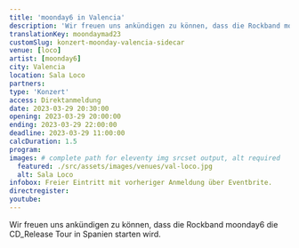 ```yaml
---
title: 'moonday6 in Valencia'
description: 'Wir freuen uns ankündigen zu können, dass die Rockband moonday6 die CD_Release Tour in Spanien starten wird.'
translationKey: moondaymad23
customSlug: konzert-moonday-valencia-sidecar
venue: [loco]
artist: [moonday6]
city: Valencia
location: Sala Loco
partners:
type: 'Konzert'
access: Direktanmeldung
date: 2023-03-29 20:30:00
opening: 2023-03-29 20:00:00
ending: 2023-03-29 22:00:00
deadline: 2023-03-29 11:00:00
calcDuration: 1.5
program:
images: # complete path for eleventy img srcset output, alt required
  featured: ./src/assets/images/venues/val-loco.jpg
  alt: Sala Loco
infobox: Freier Eintritt mit vorheriger Anmeldung über Eventbrite.
directregister:
youtube:
---
```


Wir freuen uns ankündigen zu können, dass die Rockband moonday6 die CD_Release Tour in Spanien starten wird.
